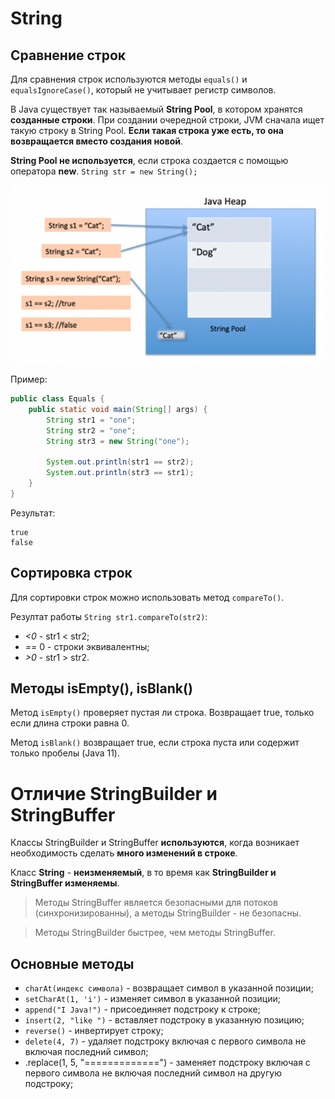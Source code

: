 # String
## Сравнение строк

Для сравнения строк используются методы `equals()` и `equalsIgnoreCase()`, который не учитывает регистр символов.

В Java существует так называемый **String Pool**, в котором хранятся **созданные строки**. При создании очередной строки,
JVM сначала ищет такую строку в String Pool. **Если такая строка уже есть, то она возвращается вместо создания новой**. 

**String Pool не используется**, если строка создается с помощью оператора **new**.
`String str = new String();`

<img src="assets/stringPool.png">

Пример:
```java
public class Equals {
    public static void main(String[] args) {
        String str1 = "one";
        String str2 = "one";
        String str3 = new String("one");

        System.out.println(str1 == str2);
        System.out.println(str3 == str1);
    }
}
```
Результат:

```
true
false
```

## Сортировка строк

Для сортировки строк можно использовать метод `compareTo()`.

Резултат работы `String str1.compareTo(str2)`:
- _<0_ - str1 < str2;
- _==_ 0 - строки эквивалентны;
- _>0_ - str1 > str2.

## Методы isEmpty(), isBlank()
Метод `isEmpty()` проверяет пустая ли строка. Возвращает true, только если длина строки равна 0.

Метод `isBlank()` возвращает true, если строка пуста или содержит только пробелы (Java 11).

# Отличие StringBuilder и StringBuffer

Классы StringBuilder и StringBuffer **используются**, когда возникает необходимость сделать **много изменений в строке**.

Класс **String** - **неизменяемый**, в то время как **StringBuilder и StringBuffer изменяемы**.

> Методы StringBuffer является безопасными для потоков (синхронизированны), а методы StringBuilder - не безопасны.

> Методы StringBuilder быстрее, чем методы StringBuffer. 

## Основные методы

- `charAt(индекс символа)` - возвращает символ в указанной позиции;
- `setCharAt(1, 'i')` - изменяет символ в указанной позиции;
- `append("I Java!")` - присоединяет подстроку к строке; 
- `insert(2, "like ")` - вставляет подстроку в указанную позицию;
- `reverse()` - инвертирует строку;
- `delete(4, 7)` - удаляет подстроку включая с первого символа не включая последний символ;
- .replace(1, 5, "=============") - заменяет подстроку включая с первого символа не включая последний символ на другую
подстроку;
